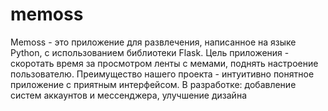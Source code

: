 # memoss

Memoss - это приложение для развлечения, написанное на языке Python, с использованием библиотеки Flask.
Цель приложения - скоротать время за просмотром ленты с мемами, поднять настроение пользователю.
Преимущество нашего проекта - интуитивно понятное приложение с приятным интерфейсом.
В разработке: добавление систем аккаунтов и мессенджера, улучшение дизайна
